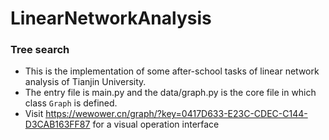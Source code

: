 # LinearNetworkAnalysis

### Tree search

* This is the implementation of some after-school  tasks of linear network analysis of Tianjin University.
* The entry file is main.py and the data/graph.py is the core file in which class `Graph` is defined.
* Visit https://wewower.cn/graph/?key=0417D633-E23C-CDEC-C144-D3CAB163FF87 for a visual operation interface




